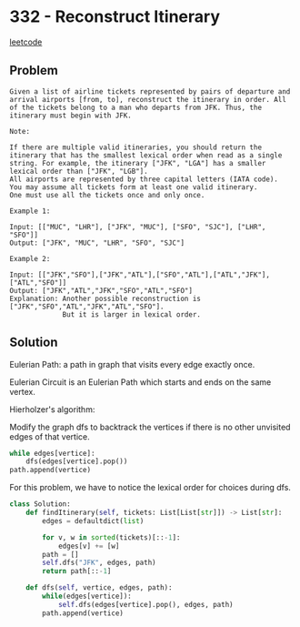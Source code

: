 # 332 - Reconstruct Itinerary

[leetcode](https://leetcode.com/problems/reconstruct-itinerary/)

## Problem

    Given a list of airline tickets represented by pairs of departure and arrival airports [from, to], reconstruct the itinerary in order. All of the tickets belong to a man who departs from JFK. Thus, the itinerary must begin with JFK.
    
    Note:
    
    If there are multiple valid itineraries, you should return the itinerary that has the smallest lexical order when read as a single string. For example, the itinerary ["JFK", "LGA"] has a smaller lexical order than ["JFK", "LGB"].
    All airports are represented by three capital letters (IATA code).
    You may assume all tickets form at least one valid itinerary.
    One must use all the tickets once and only once.
    
    Example 1:
    
    Input: [["MUC", "LHR"], ["JFK", "MUC"], ["SFO", "SJC"], ["LHR", "SFO"]]
    Output: ["JFK", "MUC", "LHR", "SFO", "SJC"]
    
    Example 2:
    
    Input: [["JFK","SFO"],["JFK","ATL"],["SFO","ATL"],["ATL","JFK"],["ATL","SFO"]]
    Output: ["JFK","ATL","JFK","SFO","ATL","SFO"]
    Explanation: Another possible reconstruction is ["JFK","SFO","ATL","JFK","ATL","SFO"].
                 But it is larger in lexical order.

## Solution

Eulerian Path: a path in graph that visits every edge exactly once.

Eulerian Circuit is an Eulerian Path which starts and ends on the same vertex.

Hierholzer's algorithm:

Modify the graph dfs to backtrack the vertices if there is no other unvisited edges of that vertice.

```python
while edges[vertice]:
    dfs(edges[vertice].pop())
path.append(vertice)
```

For this problem, we have to notice the lexical order for choices during dfs.

```python
class Solution:
    def findItinerary(self, tickets: List[List[str]]) -> List[str]:
        edges = defaultdict(list)

        for v, w in sorted(tickets)[::-1]:
            edges[v] += [w]
        path = []    
        self.dfs("JFK", edges, path)
        return path[::-1]

    def dfs(self, vertice, edges, path):
        while(edges[vertice]):
            self.dfs(edges[vertice].pop(), edges, path)
        path.append(vertice)
```
